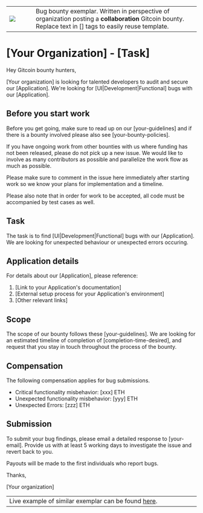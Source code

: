<table>
<td width=100>
<img src='https://raw.githubusercontent.com/gitcoinco/gitcoinco/master/img/helmet.png'/>
</td>
<td width=800>
  Bug bounty exemplar. Written in perspective of organization posting a <strong>collaboration</strong> Gitcoin bounty. Replace text in [] tags to easily reuse template. 
</td>
</table>

# [Your Organization] - [Task]

Hey Gitcoin bounty hunters,

[Your organization] is looking for talented developers to audit and secure our [Application]. We're looking for [UI|Development|Functional] bugs with our [Application].

## Before you start work

Before you get going, make sure to read up on our [your-guidelines] and if there is a bounty involved please also see [your-bounty-policies].

If you have ongoing work from other bounties with us where funding has not been released, please do not pick up a new issue. We would like to involve as many contributors as possible and parallelize the work flow as much as possible.

Please make sure to comment in the issue here immediately after starting work so we know your plans for implementation and a timeline.

Please also note that in order for work to be accepted, all code must be accompanied by test cases as well.

## Task

The task is to find [UI|Development|Functional] bugs with our [Application]. We are looking for unexpected behaviour or unexpected errors occuring. 

## Application details

For details about our [Application], please reference: 

1. [Link to your Application's documentation]
2. [External setup process for your Application's environment]
3. [Other relevant links]

## Scope

The scope of our bounty follows these [your-guidelines]. We are looking for an estimated timeline of completion of [completion-time-desired], and request that you stay in touch throughout the process of the bounty. 

## Compensation

The following compensation applies for bug submissions. 

* Critical functionality misbehavior: [xxx] ETH 
* Unexpected functionality misbehavior: [yyy] ETH 
* Unexpected Errors: [zzz] ETH

## Submission

To submit your bug findings, please email a detailed response to [your-email]. Provide us with at least 5 working days to investigate the issue and revert back to you.

Payouts will be made to the first individuals who report bugs.

Thanks,

[Your organization]

<table>
<td width=1000>
Live example of similar exemplar can be found <a href="https://gitcoin.co/issue/zincwork/contracts/25/1130">here</a>.
</td>
</table>
